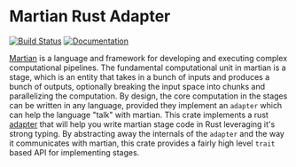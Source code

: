 # Martian Rust Adapter


[![Build Status](https://github.com/martian-lang/martian-rust/actions/workflows/rust.yml/badge.svg)](https://github.com/martian-lang/martian-rust/actions/workflows/rust.yml)
[![Documentation](https://img.shields.io/badge/Pages-Documentation-blue.svg?logo=mdBook)](http://martian-lang.github.io/martian-rust)

[Martian](https://martian-lang.org/) is a language and framework for developing and executing complex computational pipelines. The fundamental computational unit in martian is a stage, which is an entity that takes in a bunch of inputs and produces a bunch of outputs, optionally breaking the input space into chunks and parallelizing the computation. By design, the core computation in the stages can be written in any language, provided they implement an `adapter` which can help the language "talk" with martian. This crate implements a rust [adapter](https://martian-lang.org/writing-stages/) that will help you write martian stage code in Rust leveraging it's strong typing. By abstracting away the internals of the `adapter` and the way it communicates with martian, this crate provides a fairly high level `trait` based API for implementing stages.
